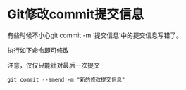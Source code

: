 # Git修改commit提交信息

有些时候不小心git commit -m ‘提交信息’中的提交信息写错了。

执行如下命令即可修改

注意，仅仅只能针对最后一次提交

```
git commit --amend -m "新的修改提交信息"
```
